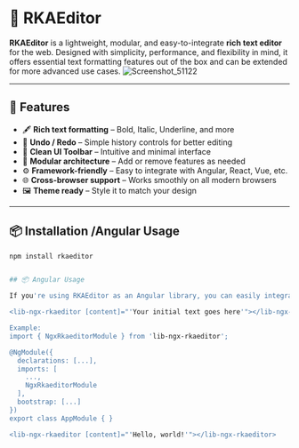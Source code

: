 # 📝 RKAEditor

**RKAEditor** is a lightweight, modular, and easy-to-integrate **rich text editor** for the web. Designed with simplicity, performance, and flexibility in mind, it offers essential text formatting features out of the box and can be extended for more advanced use cases.
![Screenshot_51122](https://github.com/user-attachments/assets/719cff96-a4e8-4fe8-9ed5-0ec85c47b9ec)

---

## 🚀 Features

- 🖋️ **Rich text formatting** – Bold, Italic, Underline, and more  
- 🔁 **Undo / Redo** – Simple history controls for better editing  
- 🧰 **Clean UI Toolbar** – Intuitive and minimal interface  
- 🧱 **Modular architecture** – Add or remove features as needed  
- ⚙️ **Framework-friendly** – Easy to integrate with Angular, React, Vue, etc.  
- 🌐 **Cross-browser support** – Works smoothly on all modern browsers  
- 🖼️ **Theme ready** – Style it to match your design

---

## 📦 Installation /Angular Usage

```bash
npm install rkaeditor


## 📦 Angular Usage

If you're using RKAEditor as an Angular library, you can easily integrate it in your components with the following syntax:

<lib-ngx-rkaeditor [content]="'Your initial text goes here'"></lib-ngx-rkaeditor>

Example:
import { NgxRkaeditorModule } from 'lib-ngx-rkaeditor';

@NgModule({
  declarations: [...],
  imports: [
    ...,
    NgxRkaeditorModule
  ],
  bootstrap: [...]
})
export class AppModule { }

<lib-ngx-rkaeditor [content]="'Hello, world!'"></lib-ngx-rkaeditor>
